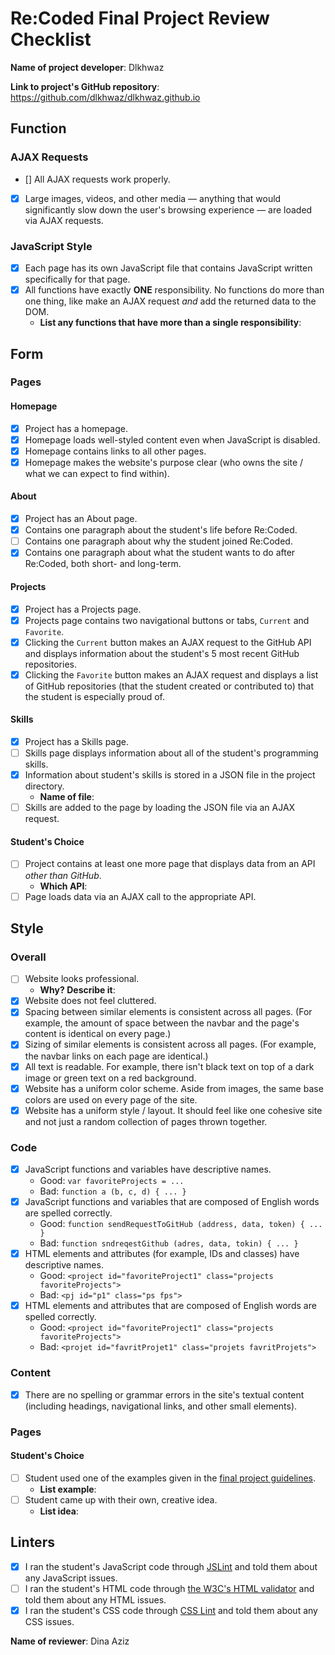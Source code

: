 # Re:Coded Final Project Review Checklist

**Name of project developer**: Dlkhwaz

**Link to project's GitHub repository**: https://github.com/dlkhwaz/dlkhwaz.github.io

## Function
### AJAX Requests
- [] All AJAX requests work properly.
- [x] Large images, videos, and other media — anything that would significantly slow down the user's browsing experience — are loaded via AJAX requests.

### JavaScript Style
- [x] Each page has its own JavaScript file that contains JavaScript written specifically for that page.
- [x] All functions have exactly **ONE** responsibility. No functions do more than one thing, like make an AJAX request *and* add the returned data to the DOM.
  + **List any functions that have more than a single responsibility**: 

## Form
### Pages
#### Homepage
- [x] Project has a homepage.
- [x] Homepage loads well-styled content even when JavaScript is disabled.
- [x] Homepage contains links to all other pages.
- [x] Homepage makes the website's purpose clear (who owns the site / what we can expect to find within).

#### About
- [x] Project has an About page.
- [x] Contains one paragraph about the student's life before Re:Coded.
- [ ] Contains one paragraph about why the student joined Re:Coded.
- [x] Contains one paragraph about what the student wants to do after Re:Coded, both short- and long-term.

#### Projects
- [x] Project has a Projects page.
- [x] Projects page contains two navigational buttons or tabs, `Current` and `Favorite`.
- [x] Clicking the `Current` button makes an AJAX request to the GitHub API and displays information about the student's 5 most recent GitHub repositories.
- [x] Clicking the `Favorite` button makes an AJAX request and displays a list of GitHub repositories (that the student created or contributed to) that the student is especially proud of.

#### Skills
- [x] Project has a Skills page.
- [ ] Skills page displays information about all of the student's programming skills.
- [x] Information about student's skills is stored in a JSON file in the project directory.
  + **Name of file**: 
- [ ] Skills are added to the page by loading the JSON file via an AJAX request.

#### Student's Choice
- [ ] Project contains at least one more page that displays data from an API *other than GitHub*.
  + **Which API**: 
- [ ] Page loads data via an AJAX call to the appropriate API.

## Style
### Overall
- [ ] Website looks professional.
  + **Why? Describe it**: 
- [x] Website does not feel cluttered.
- [x] Spacing between similar elements is consistent across all pages. (For example, the amount of space between the navbar and the page's content is identical on every page.)
- [x] Sizing of similar elements is consistent across all pages. (For example, the navbar links on each page are identical.)
- [x] All text is readable. For example, there isn't black text on top of a dark image or green text on a red background.
- [x] Website has a uniform color scheme. Aside from images, the same base colors are used on every page of the site.
- [x] Website has a uniform style / layout. It should feel like one cohesive site and not just a random collection of pages thrown together.

### Code
- [x] JavaScript functions and variables have descriptive names.
  + Good: `var favoriteProjects = ...`
  + Bad: `function a (b, c, d) { ... }`
- [x] JavaScript functions and variables that are composed of English words are spelled correctly.
  + Good: `function sendRequestToGitHub (address, data, token) { ... }`
  + Bad: `function sndreqestGithub (adres, data, tokin) { ... }`
- [x] HTML elements and attributes (for example, IDs and classes) have descriptive names.
  + Good: `<project id="favoriteProject1" class="projects favoriteProjects">`
  + Bad: `<pj id="p1" class="ps fps">`
- [x] HTML elements and attributes that are composed of English words are spelled correctly.
  + Good: `<project id="favoriteProject1" class="projects favoriteProjects">`
  + Bad: `<projet id="favritProjet1" class="projets favritProjets">`
  
### Content
- [x] There are no spelling or grammar errors in the site's textual content (including headings, navigational links, and other small elements).

### Pages
#### Student's Choice
- [ ] Student used one of the examples given in the [final project guidelines](https://github.com/gj/re-coded-js-final-project/blob/master/README.md).
  + **List example**: 
- [ ] Student came up with their own, creative idea.
  + **List idea**: 
  
## Linters
- [x] I ran the student's JavaScript code through [JSLint](http://jslint.com/) and told them about any JavaScript issues.
- [ ] I ran the student's HTML code through [the W3C's HTML validator](https://validator.w3.org/nu/) and told them about any HTML issues.
- [x] I ran the student's CSS code through [CSS Lint](http://csslint.net/) and told them about any CSS issues.

**Name of reviewer**: 
Dina Aziz
